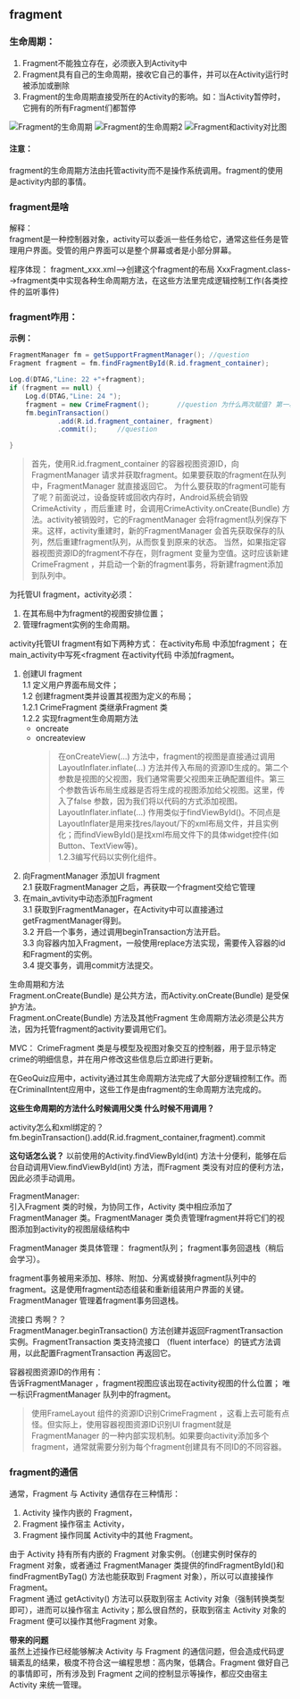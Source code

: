 ## fragment

### 生命周期：
1. Fragment不能独立存在，必须嵌入到Activity中
2. Fragment具有自己的生命周期，接收它自己的事件，并可以在Activity运行时被添加或删除
3. Fragment的生命周期直接受所在的Activity的影响。如：当Activity暂停时，它拥有的所有Fragment们都暂停


![Fragment的生命周期](https://www.runoob.com/wp-content/uploads/2015/08/31722863.jpg)
![Fragment的生命周期2](https://upload-images.jianshu.io/upload_images/2552605-82215f275d6a1794?imageMogr2/auto-orient/strip|imageView2/2/w/317/format/webp)
![Fragment和activity对比图](https://upload-images.jianshu.io/upload_images/944365-0f9670e55a52403c.png?imageMogr2/auto-orient/strip|imageView2/2/w/340/format/webp)



#### 注意：
fragment的生命周期方法由托管activity而不是操作系统调用。fragment的使用是activity内部的事情。

### fragment是啥
解释：  
fragment是一种控制器对象，activity可以委派一些任务给它，通常这些任务是管理用户界面。受管的用户界面可以是整个屏幕或者是小部分屏幕。

程序体现：
fragment_xxx.xml-->创建这个fragment的布局
XxxFragment.class-->fragment类中实现各种生命周期方法，在这些方法里完成逻辑控制工作(各类控件的监听事件)



### fragment咋用：

**示例：**
```java
FragmentManager fm = getSupportFragmentManager(); //question
Fragment fragment = fm.findFragmentById(R.id.fragment_container);

Log.d(DTAG,"Line: 22 +"+fragment);
if (fragment == null) {
    Log.d(DTAG,"Line: 24 ");
    fragment = new CrimeFragment();       //question 为什么两次赋值? 第一次时并不能找到fragment,这次添加了，之后activity销毁，fragment会保持，然后恢复时候,第一次的就能找到。
    fm.beginTransaction()
            .add(R.id.fragment_container, fragment)
            .commit();     //question

}
```
>首先，使用R.id.fragment_container 的容器视图资源ID，向FragmentManager 请求并获取fragment。如果要获取的fragment在队列中，FragmentManager 就直接返回它。
为什么要获取的fragment可能有了呢？前面说过，设备旋转或回收内存时，Android系统会销毁CrimeActivity ，而后重建 时，会调用CrimeActivity.onCreate(Bundle) 方法。activity被销毁时，它的FragmentManager 会将fragment队列保存下来。这样，activity重建时，新的FragmentManager 会首先获取保存的队列，然后重建fragment队列，从而恢复到原来的状态。
当然，如果指定容器视图资源ID的fragment不存在，则fragment 变量为空值。这时应该新建CrimeFragment ，并启动一个新的fragment事务，将新建fragment添加到队列中。  




为托管UI fragment，activity必须：  
1. 在其布局中为fragment的视图安排位置；  
2. 管理fragment实例的生命周期。  


activity托管UI fragment有如下两种方式：
在activity布局 中添加fragment；
    在main_activity中写死<fragment 
在activity代码 中添加fragment。





1. 创建UI fragment  
1.1 定义用户界面布局文件；  
1.2 创建fragment类并设置其视图为定义的布局；  
  1.2.1 CrimeFragment 类继承Fragment 类  
  1.2.2 实现fragment生命周期方法  
    - oncreate    
    - oncreateview  
        > 在onCreateView(...)   方法中，fragment的视图是直接通过调用LayoutInflater.inflate(...) 方法并传入布局的资源ID生成的。第二个参数是视图的父视图，我们通常需要父视图来正确配置组件。第三个参数告诉布局生成器是否将生成的视图添加给父视图。这里，传入了false 参数，因为我们将以代码的方式添加视图。  
        LayoutInflater.inflate(...) 
        作用类似于findViewById()。不同点是LayoutInflater是用来找res/layout/下的xml布局文件，并且实例化；而findViewById()是找xml布局文件下的具体widget控件(如 Button、TextView等)。   
  1.2.3编写代码以实例化组件。  
2. 向FragmentManager 添加UI fragment   
  2.1 获取FragmentManager 之后，再获取一个fragment交给它管理  
3. 在main_avtivity中动态添加Fragment  
  3.1 获取到FragmentManager，在Activity中可以直接通过getFragmentManager得到。  
  3.2 开启一个事务，通过调用beginTransaction方法开启。  
  3.3 向容器内加入Fragment，一般使用replace方法实现，需要传入容器的id和Fragment的实例。  
  3.4 提交事务，调用commit方法提交。  





生命周期和方法  
Fragment.onCreate(Bundle) 是公共方法，而Activity.onCreate(Bundle) 是受保护方法。  
Fragment.onCreate(Bundle) 方法及其他Fragment 生命周期方法必须是公共方法，因为托管fragment的activity要调用它们。


MVC：
CrimeFragment 类是与模型及视图对象交互的控制器，用于显示特定crime的明细信息，并在用户修改这些信息后立即进行更新。

在GeoQuiz应用中，activity通过其生命周期方法完成了大部分逻辑控制工作。而在CriminalIntent应用中，这些工作是由fragment的生命周期方法完成的。  

**这些生命周期的方法什么时候调用父类  什么时候不用调用？**   








activity怎么和xml绑定的？  
fm.beginTransaction().add(R.id.fragment_container,fragment).commit


**这句话怎么说？**
以前使用的Activity.findViewById(int) 方法十分便利，能够在后台自动调用View.findViewById(int) 方法，而Fragment 类没有对应的便利方法，因此必须手动调用。



FragmentManager:  
引入Fragment 类的时候，为协同工作，Activity 类中相应添加了FragmentManager 类。FragmentManager 类负责管理fragment并将它们的视图添加到activity的视图层级结构中

FragmentManager 类具体管理：
fragment队列；
fragment事务回退栈（稍后会学习）。  


fragment事务被用来添加、移除、附加、分离或替换fragment队列中的fragment。这是使用fragment动态组装和重新组装用户界面的关键。FragmentManager 管理着fragment事务回退栈。  
 
流接口   秀啊？？  
FragmentManager.beginTransaction() 方法创建并返回FragmentTransaction 实例。FragmentTransaction 类支持流接口 （fluent interface）的链式方法调用，以此配置FragmentTransaction 再返回它。   

容器视图资源ID的作用有：  
告诉FragmentManager ，fragment视图应该出现在activity视图的什么位置；
唯一标识FragmentManager 队列中的fragment。 
>使用FrameLayout 组件的资源ID识别CrimeFragment ，这看上去可能有点怪。但实际上，使用容器视图资源ID识别UI fragment就是FragmentManager 的一种内部实现机制。如果要向activity添加多个fragment，通常就需要分别为每个fragment创建具有不同ID的不同容器。


### fragment的通信
通常，Fragment 与 Activity 通信存在三种情形：

1. Activity 操作内嵌的 Fragment，
2. Fragment 操作宿主 Activity，
3. Fragment 操作同属 Activity中的其他 Fragment。

由于 Activity 持有所有内嵌的 Fragment 对象实例。（创建实例时保存的 Fragment 对象，或者通过 FragmentManager 类提供的findFragmentById()和findFragmentByTag() 方法也能获取到 Fragment 对象），所以可以直接操作Fragment。  
Fragment 通过 getActivity() 方法可以获取到宿主 Activity 对象（强制转换类型即可），进而可以操作宿主 Activity；那么很自然的，获取到宿主 Activity 对象的 Fragment 便可以操作其他Fragment 对象。  

**带来的问题**  
虽然上述操作已经能够解决 Activity 与 Fragment 的通信问题，但会造成代码逻辑紊乱的结果，极度不符合这一编程思想：高内聚，低耦合。Fragment 做好自己的事情即可，所有涉及到 Fragment 之间的控制显示等操作，都应交由宿主 Activity 来统一管理。

